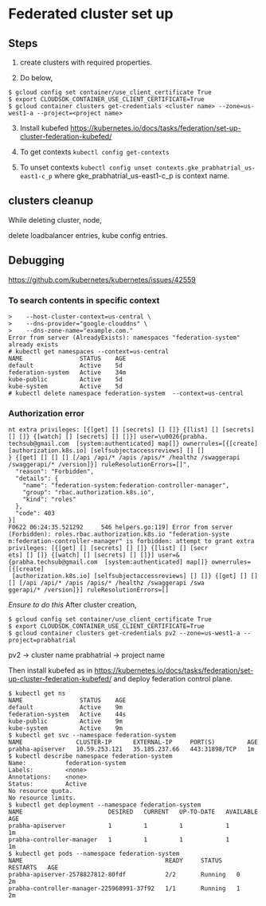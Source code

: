 
# Federated cluster set up

## Steps

1. create clusters with required properties.

2. Do below,
```
$ gcloud config set container/use_client_certificate True
$ export CLOUDSDK_CONTAINER_USE_CLIENT_CERTIFICATE=True
$ gcloud container clusters get-credentials <cluster name> --zone=us-west1-a --project=<project name>
```

3. Install kubefed
https://kubernetes.io/docs/tasks/federation/set-up-cluster-federation-kubefed/

4. To get contexts `kubectl config get-contexts`
5. To unset contexts `kubectl config unset contexts.gke_prabhatrial_us-east1-c_p` where gke_prabhatrial_us-east1-c_p is context name.

## clusters cleanup

While deleting cluster, node, 

delete loadbalancer entries, kube config entries.


## Debugging
https://github.com/kubernetes/kubernetes/issues/42559

### To search contents in specific context

```kubefed init fellowship \
>    --host-cluster-context=us-central \
>    --dns-provider="google-clouddns" \
>    --dns-zone-name="example.com."
Error from server (AlreadyExists): namespaces "federation-system" already exists
# kubectl get namespaces --context=us-central
NAME                STATUS    AGE
default             Active    5d
federation-system   Active    34m
kube-public         Active    5d
kube-system         Active    5d
# kubectl delete namespace federation-system  --context=us-central
```

### Authorization error

```  "message": "roles.rbac.authorization.k8s.io \"federation-system:federation-controller-manager\" is forbidden: attempt to gra
nt extra privileges: [{[get] [] [secrets] [] []} {[list] [] [secrets] [] []} {[watch] [] [secrets] [] []}] user=\u0026{prabha.
techsub@gmail.com  [system:authenticated] map[]} ownerrules=[{[create] [authorization.k8s.io] [selfsubjectaccessreviews] [] []
} {[get] [] [] [] [/api /api/* /apis /apis/* /healthz /swaggerapi /swaggerapi/* /version]}] ruleResolutionErrors=[]",
  "reason": "Forbidden",
  "details": {
    "name": "federation-system:federation-controller-manager",
    "group": "rbac.authorization.k8s.io",
    "kind": "roles"
  },
  "code": 403
}]
F0622 06:24:35.521292     546 helpers.go:119] Error from server (Forbidden): roles.rbac.authorization.k8s.io "federation-syste
m:federation-controller-manager" is forbidden: attempt to grant extra privileges: [{[get] [] [secrets] [] []} {[list] [] [secr
ets] [] []} {[watch] [] [secrets] [] []}] user=&{prabha.techsub@gmail.com  [system:authenticated] map[]} ownerrules=[{[create]
 [authorization.k8s.io] [selfsubjectaccessreviews] [] []} {[get] [] [] [] [/api /api/* /apis /apis/* /healthz /swaggerapi /swa
ggerapi/* /version]}] ruleResolutionErrors=[] 
```

*Ensure to do this*
After cluster creation,

```
$ gcloud config set container/use_client_certificate True
$ export CLOUDSDK_CONTAINER_USE_CLIENT_CERTIFICATE=True
$ gcloud container clusters get-credentials pv2 --zone=us-west1-a --project=prabhatrial
```
pv2 -> cluster name
prabhatrial -> project name

Then install kubefed as in https://kubernetes.io/docs/tasks/federation/set-up-cluster-federation-kubefed/
and deploy federation control plane.

```
$ kubectl get ns
NAME                STATUS    AGE
default             Active    9m
federation-system   Active    44s
kube-public         Active    9m
kube-system         Active    9m
$ kubectl get svc --namespace federation-system
NAME               CLUSTER-IP      EXTERNAL-IP     PORT(S)         AGE
prabha-apiserver   10.59.253.121   35.185.237.66   443:31898/TCP   1m
$ kubectl describe namespace federation-system
Name:           federation-system
Labels:         <none>
Annotations:    <none>
Status:         Active
No resource quota.
No resource limits.
$ kubectl get deployment --namespace federation-system
NAME                        DESIRED   CURRENT   UP-TO-DATE   AVAILABLE   AGE
prabha-apiserver            1         1         1            1           1m
prabha-controller-manager   1         1         1            1           1m
$ kubectl get pods --namespace federation-system
NAME                                        READY     STATUS    RESTARTS   AGE
prabha-apiserver-2578827812-80fdf           2/2       Running   0          2m
prabha-controller-manager-225968991-37f92   1/1       Running   1          2m
```

